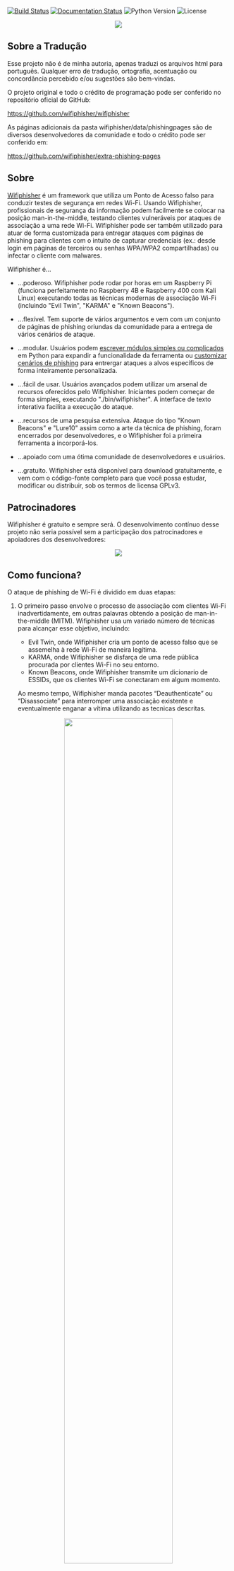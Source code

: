 [![Build Status](https://travis-ci.org/wifiphisher/wifiphisher.svg?branch=master)](https://travis-ci.org/wifiphisher/wifiphisher)
[![Documentation Status](https://readthedocs.org/projects/wifiphisher/badge/?version=latest)](http://wifiphisher.readthedocs.io/en/latest/?badge=latest)
![Python Version](https://img.shields.io/badge/python-3.7-blue.svg)
![License](https://img.shields.io/badge/license-GPL-blue.svg)

<p align="center"><img src="https://wifiphisher.github.io/wifiphisher/wifiphisher.png" /></p>

## Sobre a Tradução
Esse projeto não é de minha autoria, apenas traduzi os arquivos html para português. Qualquer erro de tradução, ortografia, acentuação ou concordância percebido e/ou sugestões são bem-vindas.

O projeto original e todo o crédito de programação pode ser conferido no repositório oficial do GitHub:

https://github.com/wifiphisher/wifiphisher

As páginas adicionais da pasta wifiphisher/data/phishingpages são de diversos desenvolvedores da comunidade e todo o crédito pode ser conferido em:

https://github.com/wifiphisher/extra-phishing-pages

## Sobre
<a href="https://wifiphisher.org">Wifiphisher</a> é um framework que utiliza um Ponto de Acesso falso para conduzir testes de segurança em redes Wi-Fi. Usando Wifiphisher, profissionais de segurança da informação podem facilmente se colocar na posição man-in-the-middle, testando clientes vulneráveis por ataques de associação a uma rede Wi-Fi. Wifiphisher pode ser também utilizado para atuar de forma customizada para entregar ataques com páginas de phishing para clientes com o intuito de capturar credenciais (ex.: desde login em páginas de terceiros ou senhas WPA/WPA2 compartilhadas) ou infectar o cliente com malwares.

Wifiphisher é...

* ...poderoso. Wifiphisher pode rodar por horas em um Raspberry Pi (funciona perfeitamente no Raspberry 4B e Raspberry 400 com Kali Linux)
executando todas as técnicas modernas de associação Wi-Fi (incluindo "Evil Twin", "KARMA" e "Known Beacons"). 

* ...flexível. Tem suporte de vários argumentos e vem com um conjunto de
páginas de phishing oriundas da comunidade para a entrega de vários cenários de ataque.  

* ...modular. Usuários podem <a href="http://wifiphisher.readthedocs.io/en/latest/extensions.html">escrever módulos simples ou complicados</a> em Python para expandir a funcionalidade da ferramenta ou <a href="http://wifiphisher.readthedocs.io/en/latest/custom_phishing_scenario.html">customizar cenários de phishing</a> para entrergar ataques a alvos específicos de forma inteiramente personalizada. 

* ...fácil de usar. Usuários avançados podem utilizar um arsenal de recursos oferecidos pelo Wifiphisher. Iniciantes podem começar de forma simples, executando "./bin/wifiphisher". A interface de texto interativa facilita a execução do ataque. 

* ...recursos de uma pesquisa extensiva. Ataque do tipo "Known Beacons" e "Lure10" assim como a arte da técnica de phishing, foram encerrados por desenvolvedores, e o Wifiphisher foi a primeira ferramenta a incorporá-los. 

* ...apoiado com uma ótima comunidade de desenvolvedores e usuários.

* ...gratuito. Wifiphisher está disponível para download gratuitamente, e vem com o código-fonte completo
para que você possa estudar, modificar ou distribuir, sob os termos de licensa GPLv3.

## Patrocinadores 

Wifiphisher é gratuito e sempre será. O desenvolvimento contínuo desse projeto não seria possível sem a participação dos patrocinadores e apoiadores dos desenvolvedores:

<a href="https://www.tines.com/?utm_source=oss&utm_medium=sponsorship&utm_campaign=wifiphisher"><p align="center"><img src="https://wifiphisher.github.io/wifiphisher/tines_logo.png" /></p></a>

## Como funciona?

O ataque de phishing de Wi-Fi é dividido em duas etapas:

1. O primeiro passo envolve o processo de associação com clientes Wi-Fi inadvertidamente, 
em outras palavras obtendo a posição de man-in-the-middle (MITM). Wifiphisher usa um variado número de técnicas para alcançar esse objetivo, incluindo:
    * Evil Twin, onde Wifiphisher cria um ponto de acesso falso que se assemelha à rede Wi-Fi de maneira legítima.
    * KARMA, onde Wifiphisher se disfarça de uma rede pública procurada por clientes Wi-Fi no seu entorno.
    * Known Beacons, onde Wifiphisher transmite um dicionario de ESSIDs, que os clientes Wi-Fi se conectaram em algum momento.

    Ao mesmo tempo, Wifiphisher manda pacotes “Deauthenticate” ou “Disassociate” para interromper uma associação existente e eventualmente enganar a vítima utilizando as tecnicas descritas.

<p align="center"><img width="70%" src="https://wifiphisher.github.io/wifiphisher/diagram.jpg" /><br /><i>Executando um ataque man-in-the-middle</i></p>

2. (Opcional) Existem diferentes ataque que podem ser feitos em seguida 
uma vez que o Wifiphisher coloca o atacante na posição de man-in-the-middle.
Por exemplo, o atacante pode capturar pacotes de dados ou escanear os clientes da rede por vulnerabilidades. 

    Usando Wifiphisher, técnicas de phishing são possíveis atraves da coleta de informação
do ambiente do alvo e do usuário vítima. Por exemplo, em um dos
cenarios, Wifiphisher vai extrair informações das transmissões de frames e o cabeçalho HTTP User-Agent para dispor uma imitação de uma aplicação web de acesso
para capturar uma senha pré-compartilhada.

<p align="center"><img src="https://wifiphisher.github.io/wifiphisher/ss-webphishing.png" /><br /><i>Gerenciador de Rede baseado em interface web <a href="https://wifiphisher.org/ps/wifi_connect/">falsa</a></i></p>

## Requisitos
Para extrair o máximo de proveito do Wifiphisher são necessários os seguintes requisitos:

  - Um sistema Linux funcional. Apesar de várias de existirem várias portabilidades para outras distribuições, o Kali Linux é a distribuição oficial da qual é dado suporte, já que os novos recursos são testados primeiramente nessa distribuição.
  - Um adaptador de rede (preferencialmente dois) que suporte AP & Monitor mode e capazes de injetar pacotes.
  
Nota do tradutor: Apesar de o Kali Linux ser a distribuição oficial, nem todas as suas versões vêm com todas as bibliotecas para que esse programa funcione adequadamente, como distribuições mais antigas, Kali Live ISO 2021/2, Kali lite e distribuições Kali para Raspberry Pi por exemplo. O próprio processo de compilação é auto explicativo e vai orientar as bibliotecas necessárias. Para poupar trabalho foram acrescentadas duas linhas de commando que instalam  tais bibliotecas. Caso sua distribuição já tenha eles instalados esse passo simplesmente será ignorado durante o processo de instalação.

## Instalação

Para instalar essa versão traduzida siga os seguintes passos no terminal:

```bash
sudo apt-get update
sudo apt-get install libnl-3-dev libnl-genl-3-dev libssl-dev -y
git clone https://github.com/arm-ARMY/wifiphisher.git
cd wifiphisher 
sudo python3 setup.py install
```

Para instalar a última versão em desenvolvimento com código original (em inglês) digite os seguintes commandos:

```bash
git clone https://github.com/wifiphisher/wifiphisher.git # Download the latest revision
cd wifiphisher # Switch to tool's directory
sudo python3 setup.py install # Install any dependencies
```

Alternativamente, você pode baixar a última versão estável (em inglês) a partir do link <a href="https://github.com/wifiphisher/wifiphisher/releases">Página de versões</a>.

## Uso

Execute a ferramenta digitando `wifiphisher` ou `python bin/wifiphisher` (estando no diretorio onde a ferramenta foi instalada).

Ao executar o comando sem nenhum parâmetro, Wifiphisher vai procurar as interfaces de rede corretas e perguntar interativamente ao usuário para selecionar um ESSID alvo (de uma lista com todas as ESSIDs encontradas ao redor) assim como o cenário de phishing a executar. Por padrão, a ferramenta vai executar tanto o Evil Twin como o KARMA attacks.

***

```shell
wifiphisher -aI wlan0 -jI wlan4 -p firmware-upgrade --handshake-capture handshake.pcap
```

Use wlan0 para lançar um ponto de acesso falso e wlan4 para os ataques DOS. Selecione da lista manualmente uma rede e execute o cenário "Firmware Upgrade". Verifique que a senha compartilhada está correta checando ela no handshake, no arquivo handshake.pcap.

Útil para selecionar um adaptador de rede manualmente. O <a href="https://wifiphisher.org/ps/firmware-upgrade/">"Firmware Upgrade"</a> cenário é a maneira mais fácil de se obter a senha de uma rede protegida por senha.

***

```shell
wifiphisher --essid CONFERENCE_WIFI -p plugin_update -pK s3cr3tp4ssw0rd
```

Automaticamente selecione a interface correta. Tenha como alvo o Wi-Fi com ESSID "CONFERENCE_WIFI" e execute o cenário "Plugin Update". O Evil Twin será protegido por senha "s3cr3tp4ssw0rd".

Útil contra redes com senhas já compartilhadas (ex.: em conferências). O cenário <a href="https://wifiphisher.org/ps/plugin_update/">"Plugin Update"</a> é uma maneira fácil de entregar executáveis maliciosos (ex.: malwares contendo um reverse shell payload).

***

```shell
wifiphisher --essid "FREE WI-FI" -p oauth-login -kB
```

Lance uma rede Wi-Fi aberta com o ESSID "FREE WI-FI" e execute o cenário "OAuth Login". Além disso, use a técnica de associação Wi-Fi automática "Known Beacons". 

Útil contra vítimas em áreas públicas. O cenário <a href="https://wifiphisher.org/ps/oauth-login/">"OAuth Login"</a> é uma forma simples de capturar credenciais de redes sociais, como o FaceBook.

Obs.: esse exemplo usado ainda tem uma página phishing muito diferente da original. Se você é programador e em tem conhecimento de html sua ajuda é muito bem vinda.

A seguir estão todas as opções com suas descrições, em inglês, já que esse fork se limitou a traduzir apenas as páginas html (também disponível com 'wifiphisher -h'):


| Forma curta | Forma longa | Explicação |
| :----------: | :---------: | :-----------: |
|-h | --help| show this help message and exit |
|-i INTERFACE| --interface INTERFACE| Manually choose an interface that supports both AP and monitor modes for spawning the rogue AP as well as mounting additional Wi-Fi attacks from Extensions (i.e. deauth). Example: -i wlan1 |
|-eI EXTENSIONSINTERFACE| --extensionsinterface EXTENSIONSINTERFACE|	Manually choose an interface that supports monitor mode for running the extensions. Example: -eI wlan1|
|-aI APINTERFACE| --apinterface APINTERFACE|	Manually choose an interface that supports AP mode for spawning an AP. Example: -aI wlan0|
|-pI INTERFACE| --protectinterface INTERFACE| Specify one or more interfaces that will have their connection protected from being managed by NetworkManager.|
|-kN| --keepnetworkmanager| Do not kill NetworkManager.|
|-nE| --noextensions|	Do not load any extensions.|
|-e ESSID| --essid ESSID|	Enter the ESSID of the rogue Access Point. This option will skip Access Point selection phase. Example: --essid 'Free WiFi'|
|-pPD PHISHING_PAGES_DIRECTORY|--phishing-pages-directory PHISHING_PAGES_DIRECTORY| Search for phishing pages in this location|
|-p PHISHINGSCENARIO| --phishingscenario PHISHINGSCENARIO	|Choose the phishing scenario to run.This option will skip the scenario selection phase. Example: -p firmware_upgrade|
|-pK PRESHAREDKEY| --presharedkey PRESHAREDKEY|	Add WPA/WPA2 protection on the rogue Access Point. Example: -pK s3cr3tp4ssw0rd|
|-qS| --quitonsuccess|	Stop the script after successfully retrieving one pair of credentials.|
|-lC| --lure10-capture| Capture the BSSIDs of the APs that are discovered during AP selection phase. This option is part of Lure10 attack.
|-lE LURE10_EXPLOIT |--lure10-exploit LURE10_EXPLOIT| Fool the Windows Location Service of nearby Windows users to believe it is within an area that was previously captured with --lure10-capture. Part of the Lure10 attack.|
|-iAM| --mac-ap-interface| Specify the MAC address of the AP interface. Example: -iAM 38:EC:11:00:00:00|
|-iEM| --mac-extensions-interface| Specify the MAC address of the extensions interface. Example: -iEM E8:2A:EA:00:00:00|
|-iNM| --no-mac-randomization| Do not change any MAC address.|
|-hC|--handshake-capture|Capture of the WPA/WPA2 handshakes for verifying passphrase. Requires cowpatty. Example: -hC capture.pcap|
|-dE ESSID|--deauth-essid ESSID|Deauth all the BSSIDs in the WLAN with that ESSID.|
|-dC CHANNELS| --deauth-channels CHANNELS|Channels to deauth. Example: --deauth-channels 1,3,7|
||--logging| Enable logging. Output will be saved to wifiphisher.log file.|
|-lP LOGPATH| --logpath LOGPATH| Determine the full path of the logfile.|
|-cP CREDENTIAL_LOG_PATH|--credential-log-path CREDENTIAL_LOG_PATH|Determine the full path of the file that will store any captured credentials|
|-cM|--channel-monitor|Monitor if the target access point changes the channel.|
||--payload-path| Enable the payload path. Intended for use with scenarios that serve payloads.|
|-wP|--wps-pbc|Monitor if the button on a WPS-PBC Registrar side is pressed.|
|-wAI|--wpspbc-assoc-interface|The WLAN interface used for associating to the WPS AccessPoint.|
|-kB|--known-beacons|Perform the known beacons Wi-Fi automatic association technique.|
|-fH|--force-hostapd|Force the usage of hostapd installed in the system.|
||--dnsmasq-conf DNSMASQ_CONF|Determine the full path of dnmasq.conf file.|
|-dK|--disable-karma|Disables KARMA attack.|
|-pE|--phishing-essid|Determine the ESSID you want to use for the phishing page.|


## Screenshots

<p align="center"><img src="https://wifiphisher.github.io/wifiphisher/ss5.png" /><br /><i>Um ponto de acesso como alvo</i></p>
<p align="center"><img src="https://wifiphisher.github.io/wifiphisher/ss2.png" /><br /><i>Um ataque bem sucedido</i></p>
<p align="center"><img src="https://wifiphisher.github.io/wifiphisher/ss7.png" /><br /><i>Página falsa de <a href="https://wifiphisher.org/ps/firmware-upgrade/">router configuration page</a></i></p>
<p align="center"><img src="https://wifiphisher.github.io/wifiphisher/ss6.png" /><br /><i>Página falsa de <a href="https://wifiphisher.org/ps/oauth-login/">OAuth Login Page</a></i></p>
<p align="center"><img src="https://wifiphisher.github.io/wifiphisher/ss4.png" /><br /><i>Página falsa de <a href="https://wifiphisher.org/ps/wifi_connect/">web-based network manager</a></i></p>


## Ajuda requerida
Se você é desenvolvedor em Python ou web designer você pode ajudar os desenvovedores do projeto Wifiphisher a melhorar a ferramenta. Sinta-se livre para dar uma olhada no rastreador de bugs <a href="https://github.com/wifiphisher/wifiphisher/issues">bug tracker</a> e verá que ainda há muito o que melhorar.

Se você sabe programar, você pode ajudar os desenvolvedores do projeto <a href="https://github.com/wifiphisher/wifiphisher/issues">propondo melhorias ou relatando bugs</a>. Por favor, dê uma olhada no Guia para Relatar Bugs em <a href="https://wifiphisher.readthedocs.io/en/latest/faq.html">FAQ document</a> antes de relatar um bug já relatado. Essa ferramenta não é destinada a ser amigável com iniciantes. Certifique-se de compreender como a ferramenta funciona antes de relatar um erro.

## Créditos dos desenvolvedores
O script foi baseado em uma ideia de <a
href="https://github.com/DanMcInerney">Dan McInerney</a> ainda em 2015.

A lista completa de colaboradores pode ser vista <a href="https://github.com/wifiphisher/wifiphisher/graphs/contributors">aqui</a>.

## Licença
Wifiphisher é licenciado sob a licensa GPLv3. Veja [LICENSE](LICENSE) para mais informações.

## Status do Projeto
Wifiphisher está atualmente na versão **1.4**. Você pode baixar a versão mais recente <a href="https://github.com/wifiphisher/wifiphisher/releases/tag/v1.4">aqui</a>. Entretanto você pode clonar a esse repositório, que é a última versão em desenvolvimento.

## Status dessa tradução (W.I.P)
Atualmente a versão usada nessa tradução foi a última versão em desenvolvimento (**1.4**). Essa tradução tambem encontra-se em fase de desenvolvimento. A pasta phishing-pages teve seus respectivos html's traduzidos. Necessita de revisão ainda. Testada e funcionando: 

- Kali Linux 2021.2 amd64 live
- Kali Linux 2022.1 i386 live
- Kali Linux 2021 armv8 Raspberry Pi 4B e 400

## AVISO
* O uso do Wifiphisher para atacar infraestruturas sem o consentimento mútuo pode ser considerado uma atividade ilegal. É responsabilidade do usuário final obedecer todas as leis aplicáveis, sejam locais, estaduais ou federais. Os autores nao assumem nenhuma responsabilidade por uso indevido ou causado por esse programa.

<b>Nota dos desenvolvedores</b>: Cuidado com sites fingindo estar relacionadas ao Wifiphisher Project. Elas podem conter malwares.

<b>Nota do tradutor</b>: Esse fork não altera o código fonte da ferramenta, nem a programação envolvida para o seu funcionamento. 
É apenas uma tradução dos links em html.

Para novidades Wifiphisher, siga os desenvolvedores em <a href="https://www.twitter.com/wifiphisher">Twitter</a> ou apoiem eles no <a href="https://www.facebook.com/Wifiphisher-129914317622032/">Facebook</a>.
